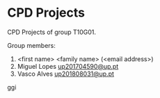 # CPD Projects

CPD Projects of group T10G01.

Group members:

1. &lt;first name&gt; &lt;family name&gt; (&lt;email address&gt;)
2. Miguel Lopes up201704590@up.pt
3. Vasco Alves up201808031@up.pt

ggi